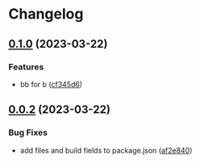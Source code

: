 # Changelog

## [0.1.0](https://github.com/ma-efremoff/my-test-repo/compare/b-v0.0.2...b-v0.1.0) (2023-03-22)


### Features

* bb for b ([cf345d6](https://github.com/ma-efremoff/my-test-repo/commit/cf345d6fea5e962215a47fafb464663f7900a603))

## [0.0.2](https://github.com/ma-efremoff/my-test-repo/compare/b-v0.0.1...b-v0.0.2) (2023-03-22)


### Bug Fixes

* add files and build fields to package.json ([af2e840](https://github.com/ma-efremoff/my-test-repo/commit/af2e8405ab8637990d8a744a2a724ad8e4ba4516))
